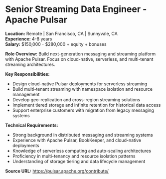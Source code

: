 # Senior Streaming Data Engineer - Apache Pulsar

**Location:** Remote | San Francisco, CA | Sunnyvale, CA  
**Experience:** 4-8 years  
**Salary:** $150,000 - $280,000 + equity + bonuses

**Role Overview:**
Build next-generation messaging and streaming platform with Apache Pulsar. Focus on cloud-native, serverless, and multi-tenant streaming architectures.

**Key Responsibilities:**
- Design cloud-native Pulsar deployments for serverless streaming
- Build multi-tenant streaming with namespace isolation and resource management
- Develop geo-replication and cross-region streaming solutions
- Implement tiered storage and infinite retention for historical data access
- Support enterprise customers with migration from legacy messaging systems

**Technical Requirements:**
- Strong background in distributed messaging and streaming systems
- Experience with Apache Pulsar, BookKeeper, and cloud-native deployments
- Knowledge of serverless computing and auto-scaling architectures
- Proficiency in multi-tenancy and resource isolation patterns
- Understanding of storage tiering and data lifecycle management

**Source URL:** https://pulsar.apache.org/contribute/